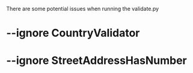 There are some potential issues when running the validate.py

# --ignore CountryValidator

# --ignore StreetAddressHasNumber
